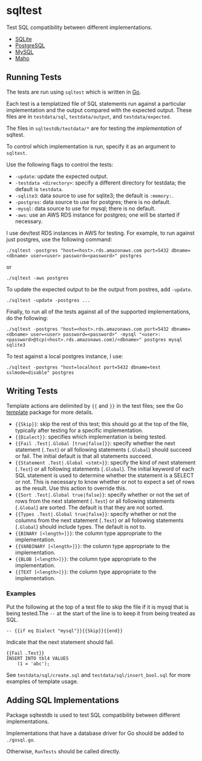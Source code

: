 # sqltest
Test SQL compatibility between different implementations.
* [SQLite](https://www.sqlite.org/)
* [PostgreSQL](https://www.postgresql.org/)
* [MySQL](https://www.sqlite.org/)
* [Maho](https://github.com/leftmike/maho)

## Running Tests

The tests are run using `sqltest` which is written in [Go](https://golang.org/).

Each test is a templatized file of SQL
statements run against a particular implementation and the output compared with the expected
output. These files are in `testdata/sql`, `testdata/output`, and
`testdata/expected`.

The files in `sqltestdb/testdata/*` are for testing the *implementation* of sqltest.

To control which implementation is run, specify it as an argument to `sqltest`.

Use the following flags to control the tests:
* `-update`: update the expected output.
* `-testdata <directory>`: specify a different directory for testdata; the default is `testdata`.
* `-sqlite3`: data source to use for sqlite3; the default is `:memory:`.
* `-postgres`: data source to use for postgres; there is no default.
* `-mysql`: data source to use for mysql; there is no default.
* `-aws`: use an AWS RDS instance for postgres; one will be started if necessary.

I use dev/test RDS instances in AWS for testing. For example, to run against just postgres, use
the following command:
```
./sqltest -postgres "host=<host>.rds.amazonaws.com port=5432 dbname=<dbname> user=<user> password=<password>" postgres
```
or
```
./sqltest -aws postgres
```

To update the expected output to be the output from postres, add `-update`.
```
./sqltest -update -postgres ...
```

Finally, to run all of the tests against all of the supported implementations, do the following:
```
./sqltest -postgres "host=<host>.rds.amazonaws.com port=5432 dbname=<dbname> user=<user> password=<password>" -mysql "<user>:<password>@tcp(<host>.rds.amazonaws.com)/<dbname>" postgres mysql sqlite3
```

To test against a local postgres instance, I use:
```
./sqltest -postgres "host=localhost port=5432 dbname=test sslmode=disable" postgres
```

## Writing Tests

Template actions are delimited by `{{` and `}}` in the test files; see the Go
[template](https://golang.org/pkg/text/template/) package for more details.

* `{{Skip}}`: skip the rest of this test; this should go at the top of the file, typically
after testing for a specific implementation.
* `{{Dialect}}`: specifies which implementation is being tested.
* `{{Fail .Test|.Global [true|false]}}`: specify whether the next statement (`.Test`) or all
following statements (`.Global`) should succeed or fail. The initial default is that all
statements succeed.
* `{{Statement .Test|.Global <stmt>}}`: specify the kind of next statement (`.Test`) or all
following statements (`.Global`). The initial keyword of each SQL statement is used to
determine whether the statement is a SELECT or not. This is necessary to know whether or not to
expect a set of rows as the result. Use this action to override this.
* `{{Sort .Test|.Global true|false}}`: specify whether or not the set of rows from the next
statement (`.Test`) or all following statements (`.Global`) are sorted. The default is that they
are not sorted.
* `{{Types .Test|.Global true|false}}`: specify whether or not the columns from the next
statement (`.Test`) or all following statements (`.Global`) should include types. The default is
not to.
* `{{BINARY [<length>]}}`: the column type appropriate to the implementation.
* `{{VARBINARY [<length>]}}`: the column type appropriate to the implementation.
* `{{BLOB [<length>]}}`: the column type appropriate to the implementation.
* `{{TEXT [<length>]}}`: the column type appropriate to the implementation.

### Examples
Put the following at the top of a test file to skip the file if it is mysql that is being tested.The `--` at the start of the line is to keep it from being treated as SQL.
```
-- {{if eq Dialect "mysql"}}{{Skip}}{{end}}
```

Indicate that the next statement should fail.
```
{{Fail .Test}}
INSERT INTO tbl4 VALUES
    (1 = 'abc');
```

See `testdata/sql/create.sql` and `testdata/sql/insert_bool.sql` for more examples of
template usage.

## Adding SQL Implementations

Package sqltestdb is used to test SQL compatibility between different implementations.

Implementations that have a database driver for Go should be added to `./gosql.go`.

Otherwise, `RunTests` should be called directly.
